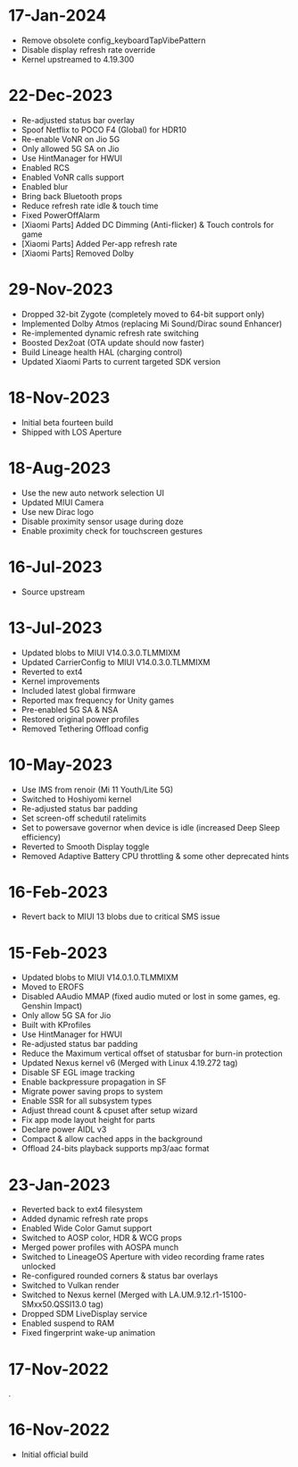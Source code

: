 # 17-Jan-2024
- Remove obsolete config_keyboardTapVibePattern
- Disable display refresh rate override
- Kernel upstreamed to 4.19.300

# 22-Dec-2023
- Re-adjusted status bar overlay
- Spoof Netflix to POCO F4 (Global) for HDR10
- Re-enable VoNR on Jio 5G
- Only allowed 5G SA on Jio
- Use HintManager for HWUI
- Enabled RCS
- Enabled VoNR calls support
- Enabled blur
- Bring back Bluetooth props
- Reduce refresh rate idle & touch time
- Fixed PowerOffAlarm
- [Xiaomi Parts] Added DC Dimming (Anti-flicker) & Touch controls for game
- [Xiaomi Parts] Added Per-app refresh rate
- [Xiaomi Parts] Removed Dolby

# 29-Nov-2023
- Dropped 32-bit Zygote (completely moved to 64-bit support only)
- Implemented Dolby Atmos (replacing Mi Sound/Dirac sound Enhancer)
- Re-implemented dynamic refresh rate switching
- Boosted Dex2oat (OTA update should now faster)
- Build Lineage health HAL (charging control)
- Updated Xiaomi Parts to current targeted SDK version

# 18-Nov-2023
- Initial beta fourteen build
- Shipped with LOS Aperture

# 18-Aug-2023
- Use the new auto network selection UI
- Updated MIUI Camera
- Use new Dirac logo
- Disable proximity sensor usage during doze
- Enable proximity check for touchscreen gestures

# 16-Jul-2023
- Source upstream

# 13-Jul-2023
- Updated blobs to MIUI V14.0.3.0.TLMMIXM
- Updated CarrierConfig to MIUI V14.0.3.0.TLMMIXM
- Reverted to ext4
- Kernel improvements
- Included latest global firmware
- Reported max frequency for Unity games
- Pre-enabled 5G SA & NSA
- Restored original power profiles
- Removed Tethering Offload config

# 10-May-2023
- Use IMS from renoir (Mi 11 Youth/Lite 5G)
- Switched to Hoshiyomi kernel
- Re-adjusted status bar padding
- Set screen-off schedutil ratelimits
- Set to powersave governor when device is idle (increased Deep Sleep efficiency)
- Reverted to Smooth Display toggle
- Removed Adaptive Battery CPU throttling & some other deprecated hints

# 16-Feb-2023
- Revert back to MIUI 13 blobs due to critical SMS issue

# 15-Feb-2023
- Updated blobs to MIUI V14.0.1.0.TLMMIXM
- Moved to EROFS
- Disabled AAudio MMAP (fixed audio muted or lost in some games, eg. Genshin Impact)
- Only allow 5G SA for Jio
- Built with KProfiles
- Use HintManager for HWUI
- Re-adjusted status bar padding
- Reduce the Maximum vertical offset of statusbar for burn-in protection
- Updated Nexus kernel v6 (Merged with Linux 4.19.272 tag)
- Disable SF EGL image tracking 
- Enable backpressure propagation in SF 
- Migrate power saving props to system
- Enable SSR for all subsystem types
- Adjust thread count & cpuset after setup wizard
- Fix app mode layout height for parts
- Declare power AIDL v3
- Compact & allow cached apps in the background
- Offload 24-bits playback supports mp3/aac format

# 23-Jan-2023
- Reverted back to ext4 filesystem
- Added dynamic refresh rate props
- Enabled Wide Color Gamut support
- Switched to AOSP color, HDR & WCG props
- Merged power profiles with AOSPA munch
- Switched to LineageOS Aperture with video recording frame rates unlocked
- Re-configured rounded corners & status bar overlays
- Switched to Vulkan render
- Switched to Nexus kernel (Merged with LA.UM.9.12.r1-15100-SMxx50.QSSI13.0 tag)
- Dropped SDM LiveDisplay service
- Enabled suspend to RAM
- Fixed fingerprint wake-up animation

# 17-Nov-2022
.

# 16-Nov-2022
- Initial official build


